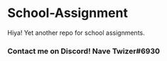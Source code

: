 # School-Assignment
Hiya! Yet another repo for school assignments.
### Contact me on Discord! Nave Twizer#6930
